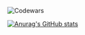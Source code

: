 ![Codewars](https://www.codewars.com/users/rodinopps/badges/large)


[![Anurag's GitHub stats](https://github-readme-stats.vercel.app/api?username=rodinopps)](https://github.com/anuraghazra/github-readme-stats)
